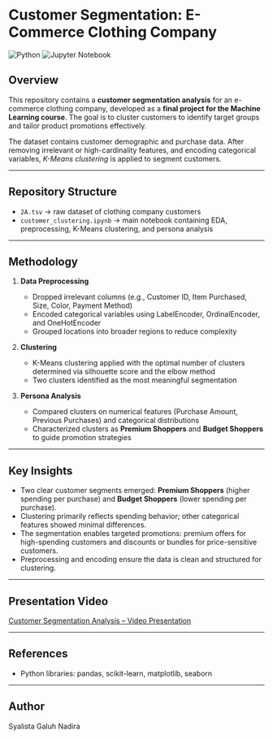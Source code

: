 # Customer Segmentation: E-Commerce Clothing Company

![Python](https://img.shields.io/badge/language-Python-blue)
![Jupyter Notebook](https://img.shields.io/badge/output-Jupyter%20Notebook-orange)

## Overview

This repository contains a **customer segmentation analysis** for an e-commerce clothing company, developed as a **final project for the Machine Learning course**. The goal is to cluster customers to identify target groups and tailor product promotions effectively. 

The dataset contains customer demographic and purchase data. After removing irrelevant or high-cardinality features, and encoding categorical variables, *K-Means clustering* is applied to segment customers.

---

## Repository Structure

- `2A.tsv` → raw dataset of clothing company customers
- `customer_clustering.ipynb` → main notebook containing EDA, preprocessing, K-Means clustering, and persona analysis

---

## Methodology

1. **Data Preprocessing**
   - Dropped irrelevant columns (e.g., Customer ID, Item Purchased, Size, Color, Payment Method)
   - Encoded categorical variables using LabelEncoder, OrdinalEncoder, and OneHotEncoder
   - Grouped locations into broader regions to reduce complexity

3. **Clustering**
   - K-Means clustering applied with the optimal number of clusters determined via silhouette score and the elbow method
   - Two clusters identified as the most meaningful segmentation

5. **Persona Analysis**
   - Compared clusters on numerical features (Purchase Amount, Previous Purchases) and categorical distributions
   - Characterized clusters as **Premium Shoppers** and **Budget Shoppers** to guide promotion strategies

---

## Key Insights

- Two clear customer segments emerged: **Premium Shoppers** (higher spending per purchase) and **Budget Shoppers** (lower spending per purchase).
- Clustering primarily reflects spending behavior; other categorical features showed minimal differences.
- The segmentation enables targeted promotions: premium offers for high-spending customers and discounts or bundles for price-sensitive customers.
- Preprocessing and encoding ensure the data is clean and structured for clustering.

---

## Presentation Video

[Customer Segmentation Analysis – Video Presentation](https://drive.google.com/file/d/1LOYaykReHVPdNqa_T7OmoFaqJu4HzvXU/view?usp=sharing)

---

## References

* Python libraries: pandas, scikit-learn, matplotlib, seaborn

---

## Author

Syalista Galuh Nadira
